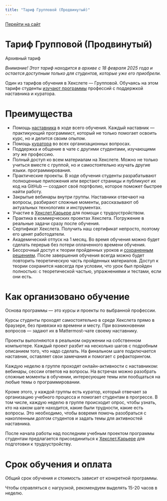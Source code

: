 ```yaml
---
title: "Тариф Групповой (Продвинутый)"
---
```


[Перейти на сайт](https://ru.hexlet.io)

# Тариф Групповой (Продвинутый)

Архивный тариф

*Внимание! Этот тариф находится в архиве с 18 февраля 2025 года и остается доступным только для студентов, которые уже его приобрели.*

Один из тарифов обучения в Хекслете — Групповой. Обучаясь на этом тарифе студенты [изучают программы](https://ru.hexlet.io/courses) профессий с поддержкой наставника и куратора.

# Преимущества

* Помощь [наставника](https://hexlet.github.io/learning-process/nastavnik) в ходе всего обучения. Каждый наставник — практикующий программист, который не только помогает освоить курс, но и делится своим опытом.
* Помощь [куратора](https://hexlet.github.io/learning-process/kurator) во всех организационных вопросах.
* Поддержка и общение в чате с другими студентами, изучающими эту же профессию.
* Полный доступ ко всем материалам на Хекслете. Можно не только учиться вместе с группой, но и самостоятельно изучать другие языки. программирования.
* Практические проекты. В ходе обучения студенты разрабатывают полноценные приложения или верстают страницы и публикуют их код на GitHub — создают своё портфолио, которое поможет быстрее найти работу.
* Закрытые вебинары внутри группы. Наставники отвечают на вопросы, разбирают сложные моменты, рассказывают об актуальных технологиях и инструментах.
* Участие в [Хекслет.Карьере](https://hexlet.github.io/career/hekslet-karera) для помощи с трудоустройством.
* Практика в коммерческих проектах Хекслета. Погружение в реальные задачи сразу после обучения.
* Сертификат Хекслета. Получить наш сертификат непросто, поэтому его ценят работодатели.
* Академический отпуск на 1 месяц. Во время обучения можно будет сделать перерыв без потери оплаченного времени обучения.
* Бессрочный доступ к теории пройденных уроков и [сохраненным решениям](https://hexlet.github.io/practice/kak-sohranit-svoe-reshenie). После завершения обучения всегда можно будет повторить теоретическую часть пройденных материалов. Доступ к теории сохранится навсегда при условии, что урок был пройден полностью: с теоретической частью, упражнениями и тестами, если они есть.

# Как организовано обучение

Основа программы — это курсы и проекты по выбранной профессии.

Курсы студенты проходят самостоятельно в среде Хекслета прямо в браузере, без привязки ко времени и месту. При возникновении вопросов — задают их в Mattermost-чате своему наставнику.

Проекты выполняются в реальном окружении на собственном компьютере. Каждый проект разбит на несколько шагов с подробным описанием того, что надо сделать. На финальном шаге подключается наставник, оставляет свои замечания и помогает с рефакторингом.

Каждую неделю в группе проходят онлайн-активности с наставником: вебинары, сессии ответов на вопросы. На встречах можно разобрать сложные моменты в обучении, интересующие темы или пообщаться на любые темы о программировании.

Кроме этого, у каждой группы есть куратор, который отвечает за организацию учебного процесса и помогает студентам в прогрессе. В том числе, каждую неделю в группе происходит опрос, чтобы узнать, кто на каком шаге находится, какие были трудности, какие есть вопросы. Это необходимо, чтобы вовремя помочь разобраться с накопленным долгом студентов и задать темы для активностей наставника.

После начала работы над последним учебным проектом программы студентам предлагается присоединиться к [Хекслет.Карьере](https://hexlet.github.io/career/hekslet-karera) для подготовки к трудоустройству.

# Срок обучения и оплата

Общий срок обучения и стоимость зависит от конкретной программы.

Чтобы справляться с нагрузкой, рекомендуем выделять 15-20 часов в неделю.

